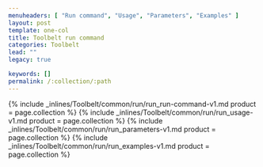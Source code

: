 ```yaml
---
menuheaders: [ "Run command", "Usage", "Parameters", "Examples" ]
layout: post
template: one-col
title: Toolbelt run command
categories: Toolbelt
lead: ""
legacy: true

keywords: []
permalink: /:collection/:path
---
```





<a href="#run-command"></a>{% include _inlines/Toolbelt/common/run/run_run-command-v1.md  product = page.collection %}
<a href="#usage"></a>{% include _inlines/Toolbelt/common/run/run_usage-v1.md  product = page.collection %}
<a href="#parameters"></a>{% include _inlines/Toolbelt/common/run/run_parameters-v1.md  product = page.collection %}
<a href="#examples"></a>{% include _inlines/Toolbelt/common/run/run_examples-v1.md  product = page.collection %}